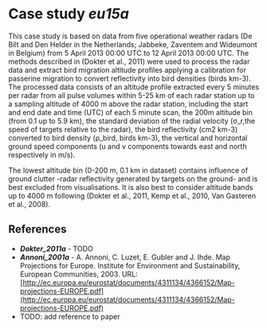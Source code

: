 # Case study ___eu15a___

This case study is based on data from five operational weather radars (De Bilt and Den Helder in the Netherlands; Jabbeke, Zaventem and Wideumont in Belgium) from 5 April 2013 00:00 UTC to 12 April 2013 00:00 UTC. The methods described in (Dokter et al., 2011) were used to process the radar data and extract bird migration altitude profiles applying a calibration for passerine migration to convert reflectivity into bird densities (birds km-3). The processed data consists of an altitude profile extracted every 5 minutes per radar from all pulse volumes within 5-25 km of each radar station up to a sampling altitude of 4000 m above the radar station, including the start and end date and time (UTC) of each 5 minute scan, the 200m altitude bin (from 0.1 up to 5.9 km), the standard deviation of the radial velocity (σ_r,the speed of targets relative to the radar), the bird reflectivity (cm2 km-3) converted to bird density (ρ_bird, birds km-3), the vertical and horizontal ground speed components (u and v components towards east and north respectively in m/s).

The lowest altitude bin (0-200 m, 0.1 km in dataset) contains influence of ground clutter -radar reflectivity generated by targets on the ground- and is best excluded from visualisations. It is also best to consider altitude bands up to 4000 m following (Dokter et al., 2011, Kemp et al., 2010, Van Gasteren et al., 2008).

## References

- ___Dokter_2011a___ - TODO
- ___Annoni_2001a___ - A. Annoni, C. Luzet, E. Gubler and J. Ihde. Map Projections for Europe. Institute for Environment and Sustainability, European Communities, 2003. URL: [http://ec.europa.eu/eurostat/documents/4311134/4366152/Map-projections-EUROPE.pdf](http://ec.europa.eu/eurostat/documents/4311134/4366152/Map-projections-EUROPE.pdf)
- TODO: add reference to paper

